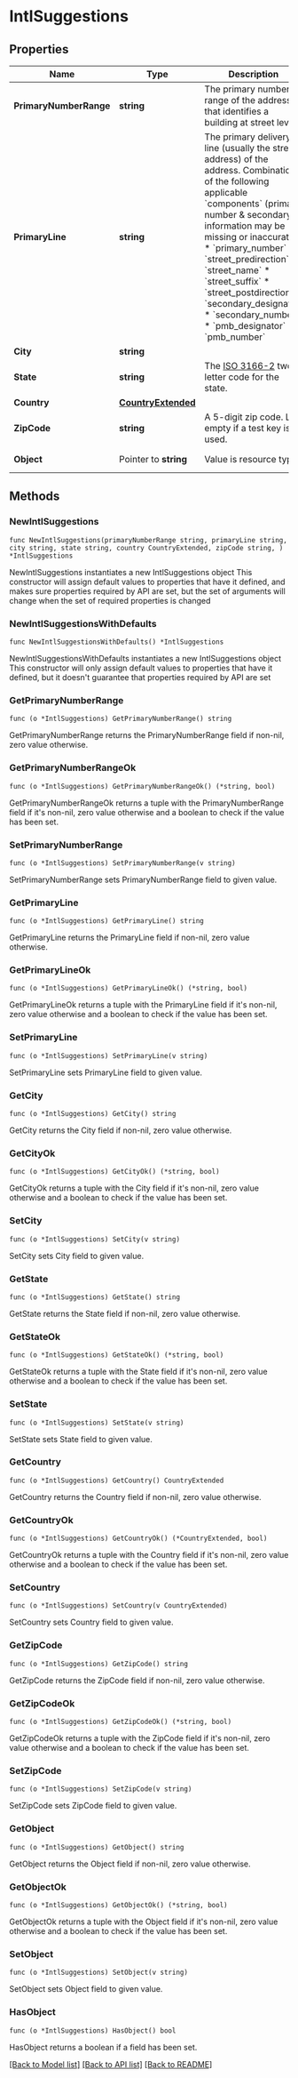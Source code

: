 # IntlSuggestions

## Properties

Name | Type | Description | Notes
------------ | ------------- | ------------- | -------------
**PrimaryNumberRange** | **string** | The primary number range of the address that identifies a building at street level.  | 
**PrimaryLine** | **string** | The primary delivery line (usually the street address) of the address. Combination of the following applicable &#x60;components&#x60; (primary number &amp; secondary information may be missing or inaccurate): * &#x60;primary_number&#x60; * &#x60;street_predirection&#x60; * &#x60;street_name&#x60; * &#x60;street_suffix&#x60; * &#x60;street_postdirection&#x60; * &#x60;secondary_designator&#x60; * &#x60;secondary_number&#x60; * &#x60;pmb_designator&#x60; * &#x60;pmb_number&#x60;  | 
**City** | **string** |  | 
**State** | **string** | The [ISO 3166-2](https://en.wikipedia.org/wiki/ISO_3166-2) two letter code for the state.  | 
**Country** | [**CountryExtended**](CountryExtended.md) |  | 
**ZipCode** | **string** | A 5-digit zip code. Left empty if a test key is used. | 
**Object** | Pointer to **string** | Value is resource type. | [optional] [default to "intl_autocompletion"]

## Methods

### NewIntlSuggestions

`func NewIntlSuggestions(primaryNumberRange string, primaryLine string, city string, state string, country CountryExtended, zipCode string, ) *IntlSuggestions`

NewIntlSuggestions instantiates a new IntlSuggestions object
This constructor will assign default values to properties that have it defined,
and makes sure properties required by API are set, but the set of arguments
will change when the set of required properties is changed

### NewIntlSuggestionsWithDefaults

`func NewIntlSuggestionsWithDefaults() *IntlSuggestions`

NewIntlSuggestionsWithDefaults instantiates a new IntlSuggestions object
This constructor will only assign default values to properties that have it defined,
but it doesn't guarantee that properties required by API are set

### GetPrimaryNumberRange

`func (o *IntlSuggestions) GetPrimaryNumberRange() string`

GetPrimaryNumberRange returns the PrimaryNumberRange field if non-nil, zero value otherwise.

### GetPrimaryNumberRangeOk

`func (o *IntlSuggestions) GetPrimaryNumberRangeOk() (*string, bool)`

GetPrimaryNumberRangeOk returns a tuple with the PrimaryNumberRange field if it's non-nil, zero value otherwise
and a boolean to check if the value has been set.

### SetPrimaryNumberRange

`func (o *IntlSuggestions) SetPrimaryNumberRange(v string)`

SetPrimaryNumberRange sets PrimaryNumberRange field to given value.


### GetPrimaryLine

`func (o *IntlSuggestions) GetPrimaryLine() string`

GetPrimaryLine returns the PrimaryLine field if non-nil, zero value otherwise.

### GetPrimaryLineOk

`func (o *IntlSuggestions) GetPrimaryLineOk() (*string, bool)`

GetPrimaryLineOk returns a tuple with the PrimaryLine field if it's non-nil, zero value otherwise
and a boolean to check if the value has been set.

### SetPrimaryLine

`func (o *IntlSuggestions) SetPrimaryLine(v string)`

SetPrimaryLine sets PrimaryLine field to given value.


### GetCity

`func (o *IntlSuggestions) GetCity() string`

GetCity returns the City field if non-nil, zero value otherwise.

### GetCityOk

`func (o *IntlSuggestions) GetCityOk() (*string, bool)`

GetCityOk returns a tuple with the City field if it's non-nil, zero value otherwise
and a boolean to check if the value has been set.

### SetCity

`func (o *IntlSuggestions) SetCity(v string)`

SetCity sets City field to given value.


### GetState

`func (o *IntlSuggestions) GetState() string`

GetState returns the State field if non-nil, zero value otherwise.

### GetStateOk

`func (o *IntlSuggestions) GetStateOk() (*string, bool)`

GetStateOk returns a tuple with the State field if it's non-nil, zero value otherwise
and a boolean to check if the value has been set.

### SetState

`func (o *IntlSuggestions) SetState(v string)`

SetState sets State field to given value.


### GetCountry

`func (o *IntlSuggestions) GetCountry() CountryExtended`

GetCountry returns the Country field if non-nil, zero value otherwise.

### GetCountryOk

`func (o *IntlSuggestions) GetCountryOk() (*CountryExtended, bool)`

GetCountryOk returns a tuple with the Country field if it's non-nil, zero value otherwise
and a boolean to check if the value has been set.

### SetCountry

`func (o *IntlSuggestions) SetCountry(v CountryExtended)`

SetCountry sets Country field to given value.


### GetZipCode

`func (o *IntlSuggestions) GetZipCode() string`

GetZipCode returns the ZipCode field if non-nil, zero value otherwise.

### GetZipCodeOk

`func (o *IntlSuggestions) GetZipCodeOk() (*string, bool)`

GetZipCodeOk returns a tuple with the ZipCode field if it's non-nil, zero value otherwise
and a boolean to check if the value has been set.

### SetZipCode

`func (o *IntlSuggestions) SetZipCode(v string)`

SetZipCode sets ZipCode field to given value.


### GetObject

`func (o *IntlSuggestions) GetObject() string`

GetObject returns the Object field if non-nil, zero value otherwise.

### GetObjectOk

`func (o *IntlSuggestions) GetObjectOk() (*string, bool)`

GetObjectOk returns a tuple with the Object field if it's non-nil, zero value otherwise
and a boolean to check if the value has been set.

### SetObject

`func (o *IntlSuggestions) SetObject(v string)`

SetObject sets Object field to given value.

### HasObject

`func (o *IntlSuggestions) HasObject() bool`

HasObject returns a boolean if a field has been set.


[[Back to Model list]](../README.md#documentation-for-models) [[Back to API list]](../README.md#documentation-for-api-endpoints) [[Back to README]](../README.md)



